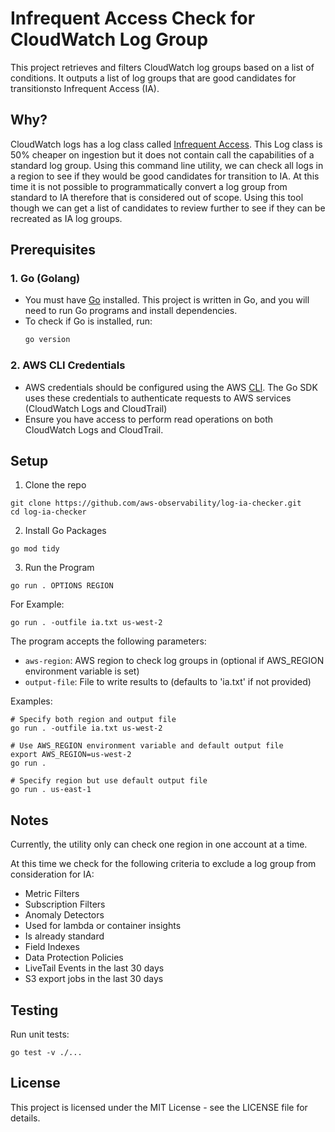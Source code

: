 # Infrequent Access Check for CloudWatch Log Group

This project retrieves and filters CloudWatch log groups based on a list of conditions. It outputs a list of log groups that are good candidates for transitionsto Infrequent Access (IA).

## Why?
CloudWatch logs has a log class called [Infrequent Access](https://docs.aws.amazon.com/AmazonCloudWatch/latest/logs/CloudWatch_Logs_Log_Classes.html). This Log class is 50% cheaper on ingestion but it does not contain call the capabilities
of a standard log group. Using this command line utility, we can check all logs in a region to see if they would be good candidates for transition to IA. At this time it is not possible to programmatically convert a log group from standard to IA
therefore that is considered out of scope. Using this tool though we can get a list of candidates to review further to see if they can be recreated as IA log groups.

## Prerequisites

### 1. Go (Golang)
- You must have [Go](https://golang.org/dl/) installed. This project is written in Go, and you will need to run Go programs and install dependencies.
- To check if Go is installed, run:
  ```bash
  go version
  ```

### 2. AWS CLI Credentials
- AWS credentials should be configured using the AWS [CLI](https://docs.aws.amazon.com/cli/v1/userguide/cli-chap-configure.html). The Go SDK uses these credentials to authenticate requests to AWS services (CloudWatch Logs and CloudTrail)
- Ensure you have access to perform read operations on both CloudWatch Logs and CloudTrail.

## Setup
1. Clone the repo
```
git clone https://github.com/aws-observability/log-ia-checker.git
cd log-ia-checker
```

2. Install Go Packages
```
go mod tidy
```

3. Run the Program
```
go run . OPTIONS REGION
```

For Example:
```
go run . -outfile ia.txt us-west-2
```

The program accepts the following parameters:
- `aws-region`: AWS region to check log groups in (optional if AWS_REGION environment variable is set)
- `output-file`: File to write results to (defaults to 'ia.txt' if not provided)

Examples:
```
# Specify both region and output file
go run . -outfile ia.txt us-west-2

# Use AWS_REGION environment variable and default output file
export AWS_REGION=us-west-2
go run .

# Specify region but use default output file
go run . us-east-1
```

## Notes
Currently, the utility only can check one region in one account at a time.

At this time we check for the following criteria to exclude a log group from consideration for IA:

- Metric Filters
- Subscription Filters
- Anomaly Detectors
- Used for lambda or container insights
- Is already standard
- Field Indexes
- Data Protection Policies
- LiveTail Events in the last 30 days
- S3 export jobs in the last 30 days

## Testing
Run unit tests:
```
go test -v ./...
```
## License
This project is licensed under the MIT License - see the LICENSE file for details.
